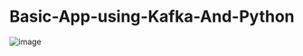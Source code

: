 # Basic-App-using-Kafka-And-Python
![image](https://user-images.githubusercontent.com/92892777/210075707-90e62b49-a2bb-486e-9033-4037db806bcc.png)
